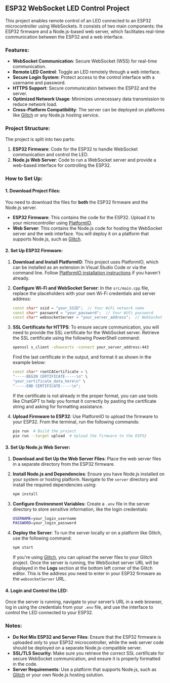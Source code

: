 ## ESP32 WebSocket LED Control Project

This project enables remote control of an LED connected to an ESP32 microcontroller using WebSockets. It consists of two main components: the ESP32 firmware and a Node.js-based web server, which facilitates real-time communication between the ESP32 and a web interface.

### Features:
- **WebSocket Communication**: Secure WebSocket (WSS) for real-time communication.
- **Remote LED Control**: Toggle an LED remotely through a web interface.
- **Secure Login System**: Protect access to the control interface with a username and password.
- **HTTPS Support**: Secure communication between the ESP32 and the server.
- **Optimized Network Usage**: Minimizes unnecessary data transmission to reduce network load.
- **Cross-Platform Compatibility**: The server can be deployed on platforms like [Glitch](https://glitch.com) or any Node.js hosting service.

### Project Structure:
The project is split into two parts:
1. **ESP32 Firmware**: Code for the ESP32 to handle WebSocket communication and control the LED.
2. **Node.js Web Server**: Code to run a WebSocket server and provide a web-based interface for controlling the ESP32.

### How to Set Up:

#### 1. **Download Project Files**:
   You need to download the files for **both** the ESP32 firmware and the Node.js server.

   - **ESP32 Firmware**: This contains the code for the ESP32. Upload it to your microcontroller using [PlatformIO](https://platformio.org/).
   - **Web Server**: This contains the Node.js code for hosting the WebSocket server and the web interface. You will deploy it on a platform that supports Node.js, such as [Glitch](https://glitch.com).

#### 2. **Set Up ESP32 Firmware**:

   1. **Download and Install PlatformIO**: 
      This project uses PlatformIO, which can be installed as an extension in Visual Studio Code or via the command line. Follow [PlatformIO installation instructions](https://platformio.org/install) if you haven't already.

   2. **Configure Wi-Fi and WebSocket Server**:
      In the `src/main.cpp` file, replace the placeholders with your own Wi-Fi credentials and server address:
      ```cpp
      const char* ssid = "your_SSID";  // Your WiFi network name
      const char* password = "your_password";  // Your WiFi password
      const char* websocketServer = "your_server_address";  // WebSocket server URL
      ```

   3. **SSL Certificate for HTTPS**:
      To ensure secure communication, you will need to provide the SSL certificate for the WebSocket server. Retrieve the SSL certificate using the following PowerShell command:
      ```bash
      openssl s_client -showcerts -connect your_server_address:443
      ```
      Find the last certificate in the output, and format it as shown in the example below:
      ```cpp
      const char* rootCACertificate = \
      "-----BEGIN CERTIFICATE-----\n" \
      "your_certificate_data_here\n" \
      "-----END CERTIFICATE-----\n";
      ```

      If the certificate is not already in the proper format, you can use tools like ChatGPT to help you format it correctly by pasting the certificate string and asking for formatting assistance.

   4. **Upload Firmware to ESP32**:
      Use PlatformIO to upload the firmware to your ESP32. From the terminal, run the following commands:
      ```bash
      pio run  # Build the project
      pio run --target upload  # Upload the firmware to the ESP32
      ```

#### 3. **Set Up Node.js Web Server**:

   1. **Download and Set Up the Web Server Files**:
      Place the web server files in a separate directory from the ESP32 firmware.

   2. **Install Node.js and Dependencies**:
      Ensure you have Node.js installed on your system or hosting platform. Navigate to the `server` directory and install the required dependencies using:
      ```bash
      npm install
      ```

   3. **Configure Environment Variables**:
      Create a `.env` file in the server directory to store sensitive information, like the login credentials:
      ```bash
      USERNAME=your_login_username
      PASSWORD=your_login_password
      ```

   4. **Deploy the Server**:
      To run the server locally or on a platform like Glitch, use the following command:
      ```bash
      npm start
      ```
      If you're using [Glitch](https://glitch.com), you can upload the server files to your Glitch project. Once the server is running, the WebSocket server URL will be displayed in the **Logs** section at the bottom left corner of the Glitch editor. This is the address you need to enter in your ESP32 firmware as the `websocketServer` URL.

#### 4. **Login and Control the LED**:
   Once the server is running, navigate to your server’s URL in a web browser, log in using the credentials from your `.env` file, and use the interface to control the LED connected to your ESP32.

### Notes:
- **Do Not Mix ESP32 and Server Files**: Ensure that the ESP32 firmware is uploaded only to your ESP32 microcontroller, while the web server code should be deployed on a separate Node.js-compatible server.
- **SSL/TLS Security**: Make sure you retrieve the correct SSL certificate for secure WebSocket communication, and ensure it is properly formatted in the code.
- **Server Requirements**: Use a platform that supports Node.js, such as [Glitch](https://glitch.com) or your own Node.js hosting solution.
